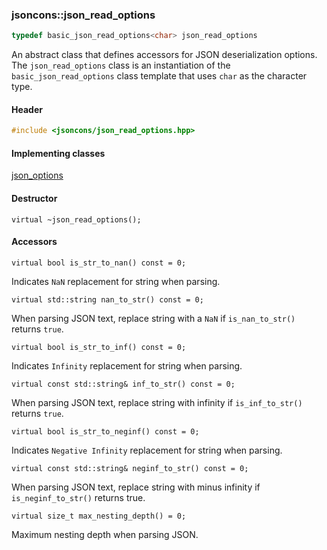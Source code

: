 ### jsoncons::json_read_options

```c++
typedef basic_json_read_options<char> json_read_options
```

An abstract class that defines accessors for JSON deserialization options. The `json_read_options` class is an instantiation of the `basic_json_read_options` class template that uses `char` as the character type.

#### Header
```c++
#include <jsoncons/json_read_options.hpp>
```

#### Implementing classes

[json_options](json_options.md)

#### Destructor

    virtual ~json_read_options();

#### Accessors

    virtual bool is_str_to_nan() const = 0;
Indicates `NaN` replacement for string when parsing.

    virtual std::string nan_to_str() const = 0;
When parsing JSON text, replace string with a `NaN` if `is_nan_to_str()` returns `true`.

    virtual bool is_str_to_inf() const = 0;
Indicates `Infinity` replacement for string when parsing.

    virtual const std::string& inf_to_str() const = 0; 
When parsing JSON text, replace string with infinity if `is_inf_to_str()` returns `true`.

    virtual bool is_str_to_neginf() const = 0;
Indicates `Negative Infinity` replacement for string when parsing.

    virtual const std::string& neginf_to_str() const = 0; 
When parsing JSON text, replace string with minus infinity if `is_neginf_to_str()` returns true.

    virtual size_t max_nesting_depth() = 0;
 Maximum nesting depth when parsing JSON.

